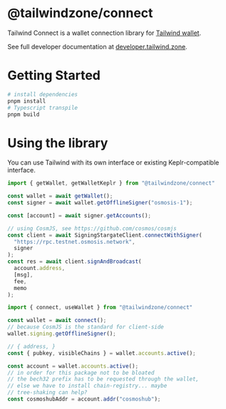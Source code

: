 
# @tailwindzone/connect
Tailwind Connect is a wallet connection library for 
[Tailwind wallet](https://tailwind.zone/). 

See full developer documentation at [developer.tailwind.zone](https://docs.tailwind.zone/).


# Getting Started
```bash
# install dependencies
pnpm install
# Typescript transpile 
pnpm build
```

# Using the library
You can use Tailwind with its own interface or existing Keplr-compatible interface.

```typescript
import { getWallet, getWalletKeplr } from "@tailwindzone/connect"

const wallet = await getWallet();
const signer = await wallet.getOfflineSigner("osmosis-1");

const [account] = await signer.getAccounts();

// using CosmJS, see https://github.com/cosmos/cosmjs 
const client = await SigningStargateClient.connectWithSigner(
  "https://rpc.testnet.osmosis.network",
  signer
);
const res = await client.signAndBroadcast(
  account.address,
  [msg],
  fee,
  memo
);

```


```typescript
import { connect, useWallet } from "@tailwindzone/connect"

const wallet = await connect();
// because CosmJS is the standard for client-side   
wallet.signing.getOfflineSigner();

// { address, } 
const { pubkey, visibleChains } = wallet.accounts.active();

const account = wallet.accounts.active();
// in order for this package not to be bloated
// the bech32 prefix has to be requested through the wallet,
// else we have to install chain-registry... maybe 
// tree-shaking can help?
const cosmoshubAddr = account.addr("cosmoshub");
```
